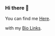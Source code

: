 ### Hi there 👋

You can find me [Here](https://github.com/harshalkaigaonkar).

with my [Bio Links](https://bio.link/harshalkaigaonkar).
